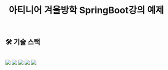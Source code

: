 

<div align="center">
    <br/>
    <h1>아티니어 겨울방학 SpringBoot강의 예제</h1>
    <br/>
</div>

   
<div>
    <h2> 🛠️ 기술 스택 </h2> <br> 
    <div> 
        <img src="https://img.shields.io/badge/Spring Boot 3.2.0-6DB33F?style=for-the-badge&logo=Spring Boot&logoColor=white">
        <img src="https://img.shields.io/badge/Java17-007396?style=for-the-badge&logo=Java&logoColor=white">
        <img src="https://img.shields.io/badge/Bootstrap5-7952B3?style=for-the-badge&logo=Bootstrap&logoColor=white">
        <img src="https://img.shields.io/badge/HTML5-E34F26?style=for-the-badge&logo=HTML5&logoColor=white">
        <img src="https://img.shields.io/badge/Css3-1572B6?style=for-the-badge&logo=CSS3&logoColor=white">
    </div>
</div>
    
